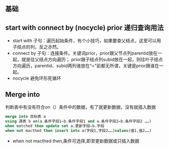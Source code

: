 基础
---

## start with connect by (nocycle) prior 递归查询用法

- start with 子句：遍历起始条件，有个小技巧，如果要查父结点，这里可以用子结点的列，反之亦然。
- connect by 子句：连接条件。关键词prior，prior跟父节点列parentid放在一起，就是往父结点方向遍历；
prior跟子结点列subid放在一起，则往叶子结点方向遍历，parentid、subid两列谁放在“=”前都无所谓，关键是prior跟谁在一起。
- nocycle 避免环形死循环

## Merge into 
判断表中有没有符合on（）条件中的数据，有了就更新数据，没有就插入数据

```sql
merge into 目标表 a 
using 源表 b on(a.条件字段1=b.条件字段1 and a.条件字段2=b.条件字段2 ……) 
when matched then update set a.更新字段=b.字段 
when not macthed then insert into a(字段1,字段2……)values(值1,值2……)

```
- when not macthed then,条件可选择,即至更新数据或只插入数据
